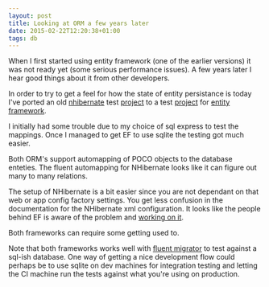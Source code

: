 ```yaml
---
layout: post
title: Looking at ORM a few years later
date: 2015-02-22T12:20:38+01:00
tags: db
---
```


When I first started using entity framework (one of the earlier versions) it was not ready yet (some serious performance issues). A few years later I hear good things about it from other developers. 

In order to try to get a feel for how the state of entity persistance is today I've ported an old [nhibernate](http://nhibernate.info/) test [project](https://github.com/wallymathieu/nhibernate-studies) to a test [project](https://github.com/wallymathieu/entity-framework-studies)
 for [entity framework](https://msdn.microsoft.com/en-us/data/ef.aspx).

I initially had some trouble due to my choice of sql express to test the mappings. Once I managed to get EF to use sqlite the testing got much easier.

Both ORM's support automapping of POCO objects to the database enteties. The fluent automapping for NHibernate looks like it can figure out many to many relations.

The setup of NHibernate is a bit easier since you are not dependant on that web or app config factory settings. You get less confusion in the documentation for the NHibernate xml configuration. It looks like the people behind EF is aware of the problem and [working on it](https://msdn.microsoft.com/en-us/data/jj680699.aspx).

Both frameworks can require some getting used to.

Note that both frameworks works well with [fluent migrator](https://github.com/schambers/fluentmigrator) to test against a sql-ish database. One way of getting a nice development flow could perhaps be to use sqlite on dev machines for integration testing and letting the CI machine run the tests against what you're using on production.